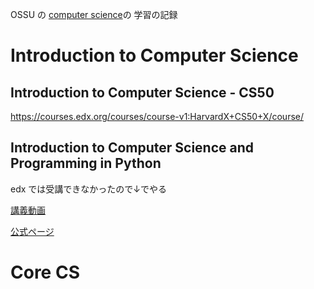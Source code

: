 OSSU の [computer science](https://github.com/ossu/computer-science)の 学習の記録

# Introduction to Computer Science

## Introduction to Computer Science - CS50
https://courses.edx.org/courses/course-v1:HarvardX+CS50+X/course/

## Introduction to Computer Science and Programming in Python
edx では受講できなかったので↓でやる

[講義動画](https://www.youtube.com/playlist?list=PLUl4u3cNGP63WbdFxL8giv4yhgdMGaZNA)

[公式ページ](https://ocw.mit.edu/courses/electrical-engineering-and-computer-science/6-0001-introduction-to-computer-science-and-programming-in-python-fall-2016/#)

# Core CS
